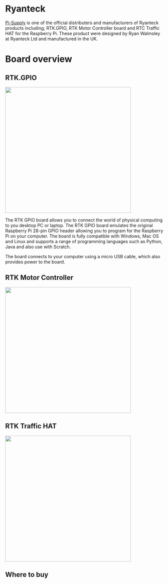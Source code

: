 # Ryanteck

[Pi-Supply](https://uk.pi-supply.com) is one of the official distributers and manufacturers of Ryanteck products including; RTK.GPIO, RTK Motor Controller board and RTC Traffic HAT for the Raspberry Pi. These product were designed by Ryan Walmsley at Ryanteck Ltd and manufactured in the UK.

# Board overview

## RTK.GPIO

<img src="https://drive.google.com/uc?id=1WCpukpmTQwl-og_CEDyViTiW0BDwfyT4" width="400" height="400">

The RTK GPIO board allows you to connect the world of physical computing to you desktop PC or laptop. The RTK GPIO board emulates the original Raspberry Pi 28-pin GPIO header allowing you to program for the Raspberry Pi on your computer. The board is fully compatible with Windows, Mac OS and Linux and supports a range of programming languages such as Python, Java and also use with Scratch.

The board connects to your computer using a micro USB cable, which also provides power to the board.

## RTK Motor Controller

<img src="https://drive.google.com/uc?id=1JIekDfvvYkX7KxO7aW4XEpIT7PGEar-q" width="400" height="400">

## RTK Traffic HAT

<img src="https://drive.google.com/uc?id=160tLrCmECvFxZHDd5FL8JJN37KhcWtfu" width="400" height="400">

## Where to buy

